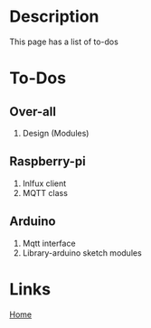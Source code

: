 # Description

This page has a list of to-dos
# To-Dos
## Over-all
1. Design (Modules)

## Raspberry-pi

1. Inlfux client
2. MQTT class

## Arduino

1. Mqtt interface
2. Library-arduino sketch modules

# Links
[Home](index.md)
